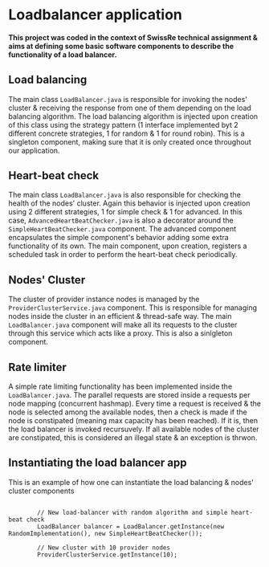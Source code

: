 # Loadbalancer application

#### This project was coded in the context of SwissRe technical assignment & aims at defining some basic software components to describe the functionality of a load balancer.

## Load balancing

The main class `LoadBalancer.java` is responsible for invoking the nodes' cluster & receiving the response from one of them depending on the load balancing algorithm. The load balancing algorithm is injected upon creation of this class using the strategy pattern (1 interface implemented byt 2 different concrete strategies, 1 for random & 1 for round robin). This is a singleton component, making sure that it is only created once throughout our application.

## Heart-beat check

The main class `LoadBalancer.java` is also responsible for checking the health of the nodes' cluster. Again this behavior is injected upon creation using 2 different strategies, 1 for simple check & 1 for advanced. In this case, `AdvancedHeartBeatChecker.java` is also a decorator around the `SimpleHeartBeatChecker.java` component. The advanced component encapsulates the simple component's behavior adding some extra functionality of its own. The main component, upon creation, registers a scheduled task in order to perform the heart-beat check periodically.

## Nodes' Cluster

The cluster of provider instance nodes is managed by the `ProviderClusterService.java` component. This is responsible for managing nodes inside the cluster in an efficient & thread-safe way. The main `LoadBalancer.java` component will make all its requests to the cluster through this service which acts like a proxy. This is also a sinlgleton component.
 
 ## Rate limiter
A simple rate limiting functionality has been implemented inside the `LoadBalancer.java`. The parallel requests are stored inside a requests per node mapping (concurrent hashmap). Every time a request is received & the node is selected among the available nodes, then a check is made if the node is constipated (meaning max capacity has been reached). If it is, then the load balancer is invoked recursuvely. If all available nodes of the cluster are constipated, this is considered an illegal state & an exception is thrwon.
 
## Instantiating the load balancer app

This is an example of how one can instantiate the load balancing & nodes' cluster components

```

        // New load-balancer with random algorithm and simple heart-beat check
        LoadBalancer balancer = LoadBalancer.getInstance(new RandomImplementation(), new SimpleHeartBeatChecker());

        // New cluster with 10 provider nodes
        ProviderClusterService.getInstance(10);

```

